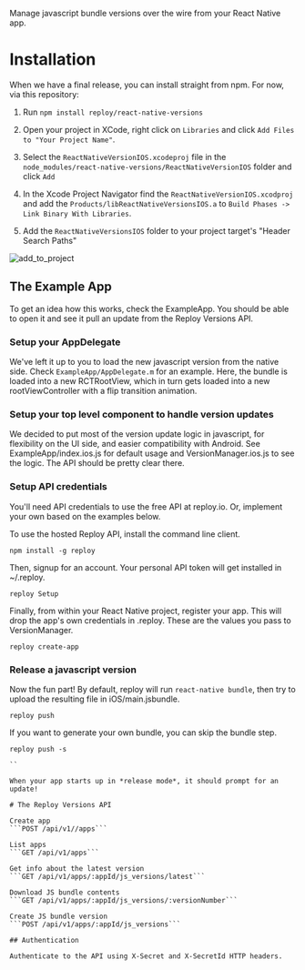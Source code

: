 Manage javascript bundle versions over the wire from your React Native app.

# Installation

When we have a final release, you can install straight from npm. For now, via this repository:

1. Run `npm install reploy/react-native-versions`

2. Open your project in XCode, right click on `Libraries` and click `Add
   Files to "Your Project Name"`.

3. Select the `ReactNativeVersionIOS.xcodeproj` file in the `node_modules/react-native-versions/ReactNativeVersionIOS` folder and click `Add`

4. In the Xcode Project Navigator find the `ReactNativeVersionIOS.xcodproj` and add the  `Products/libReactNativeVersionsIOS.a` to `Build Phases -> Link Binary With Libraries`.

5. Add the `ReactNativeVersionsIOS` folder to your project target's "Header Search Paths"

![add_to_project](https://i.imgur.com/b30WLPL.png)

## The Example App

To get an idea how this works, check the ExampleApp. You should be able to open it and see it pull an update from the Reploy Versions API.

### Setup your AppDelegate

We've left it up to you to load the new javascript version from the native side. Check ```ExampleApp/AppDelegate.m``` for an example. Here, the bundle is loaded into a new RCTRootView, which in turn gets loaded into a new rootViewController with a flip transition animation.

### Setup your top level component to handle version updates

We decided to put most of the version update logic in javascript, for flexibility on the UI side, and easier compatibility with Android. See ExampleApp/index.ios.js for default usage and VersionManager.ios.js to see the logic. The API should be pretty clear there.

### Setup API credentials

You'll need API credentials to use the free API at reploy.io. Or, implement your own based on the examples below.

To use the hosted Reploy API, install the command line client.

```
npm install -g reploy
```

Then, signup for an account. Your personal API token will get installed in ~/.reploy.

```
reploy Setup
```

Finally, from within your React Native project, register your app. This will drop the app's own credentials in .reploy. These are the values you pass to VersionManager.

```
reploy create-app

```

### Release a javascript version

Now the fun part! By default, reploy will run `react-native bundle`, then try to upload the resulting file in iOS/main.jsbundle.

```
reploy push
```

If you want to generate your own bundle, you can skip the bundle step.

```
reploy push -s

``

When your app starts up in *release mode*, it should prompt for an update!

# The Reploy Versions API

Create app
```POST /api/v1//apps```

List apps
```GET /api/v1/apps```

Get info about the latest version
```GET /api/v1/apps/:appId/js_versions/latest```

Download JS bundle contents
```GET /api/v1/apps/:appId/js_versions/:versionNumber```

Create JS bundle version
```POST /api/v1/apps/:appId/js_versions```

## Authentication

Authenticate to the API using X-Secret and X-SecretId HTTP headers.
